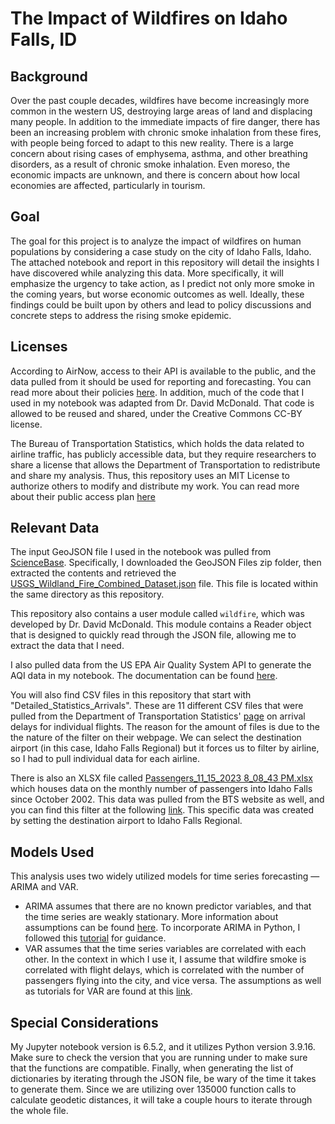 # The Impact of Wildfires on Idaho Falls, ID

## Background

Over the past couple decades, wildfires have become increasingly more common in the western US, destroying large areas of land and displacing many people. In addition to the immediate impacts of fire danger, there has been an increasing problem with chronic smoke inhalation from these fires, with people being forced to adapt to this new reality. There is a large concern about rising cases of emphysema, asthma, and other breathing disorders, as a result of chronic smoke inhalation. Even moreso, the economic impacts are unknown, and there is concern about how local economies are affected, particularly in tourism.

## Goal

The goal for this project is to analyze the impact of wildfires on human populations by considering a case study on the city of Idaho Falls, Idaho. The attached notebook and report in this repository will detail the insights I have discovered while analyzing this data. More specifically, it will emphasize the urgency to take action, as I predict not only more smoke in the coming years, but worse economic outcomes as well. Ideally, these findings could be built upon by others and lead to policy discussions and concrete steps to address the rising smoke epidemic.

## Licenses

According to AirNow, access to their API is available to the public, and the data pulled from it should be used for reporting and forecasting. You can read more about their policies [here](https://docs.airnowapi.org/). In addition, much of the code that I used in my notebook was adapted from Dr. David McDonald. That code is allowed to be reused and shared, under the Creative Commons CC-BY license.

The Bureau of Transportation Statistics, which holds the data related to airline traffic, has publicly accessible data, but they require researchers to share a license that allows the Department of Transportation to redistribute and share my analysis. Thus, this repository uses an MIT License to authorize others to modify and distribute my work. You can read more about their public access plan [here](https://ntl.bts.gov/ntl/public-access/faqs)

## Relevant Data

The input GeoJSON file I used in the notebook was pulled from [ScienceBase](https://www.sciencebase.gov/catalog/item/61aa537dd34eb622f699df81). Specifically, I downloaded the GeoJSON Files zip folder, then extracted the contents and retrieved the [USGS_Wildland_Fire_Combined_Dataset.json](USGS_Wildland_Fire_Combined_Dataset.json) file. This file is located within the same directory as this repository.

This repository also contains a user module called `wildfire`, which was developed by Dr. David McDonald. This module contains a Reader object that is designed to quickly read through the JSON file, allowing me to extract the data that I need.

I also pulled data from the US EPA Air Quality System API to generate the AQI data in my notebook. The documentation can be found [here](https://docs.airnowapi.org/).

You will also find CSV files in this repository that start with "Detailed_Statistics_Arrivals". These are 11 different CSV files that were pulled from the Department of Transportation Statistics' [page](https://www.transtats.bts.gov/ONTIME/Arrivals.aspx) on arrival delays for individual flights. The reason for the amount of files is due to the the nature of the filter on their webpage. We can select the destination airport (in this case, Idaho Falls Regional) but it forces us to filter by airline, so I had to pull individual data for each airline.

There is also an XLSX file called [Passengers_11_15_2023 8_08_43 PM.xlsx](Passengers_11_15_2023&#32;8_08_43&#32;PM.xlsx) which houses data on the monthly number of passengers into Idaho Falls since October 2002. This data was pulled from the BTS website as well, and you can find this filter at the following [link](https://www.transtats.bts.gov/Data_Elements.aspx?Qn6n=F). This specific data was created by setting the destination airport to Idaho Falls Regional.

## Models Used

This analysis uses two widely utilized models for time series forecasting — ARIMA and VAR.
- ARIMA assumes that there are no known predictor variables, and that the time series are weakly stationary. More information about assumptions can be found [here](https://stats.stackexchange.com/questions/77374/what-are-the-assumptions-of-arima-box-jenkins-modeling-for-forecasting-time-seri). To incorporate ARIMA in Python, I followed this [tutorial](https://www.machinelearningplus.com/time-series/arima-model-time-series-forecasting-python/) for guidance.
- VAR assumes that the time series variables are correlated with each other. In the context in which I use it, I assume that wildfire smoke is correlated with flight delays, which is correlated with the number of passengers flying into the city, and vice versa. The assumptions as well as tutorials for VAR are found at this [link](https://www.machinelearningplus.com/time-series/vector-autoregression-examples-python/).

## Special Considerations
My Jupyter notebook version is 6.5.2, and it utilizes Python version 3.9.16. Make sure to check the version that you are running under to make sure that the functions are compatible. Finally, when generating the list of dictionaries by iterating through the JSON file, be wary of the time it takes to generate them. Since we are utilizing over 135000 function calls to calculate geodetic distances, it will take a couple hours to iterate through the whole file.